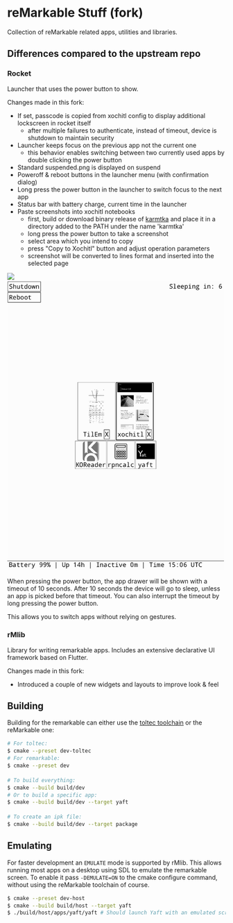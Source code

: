 reMarkable Stuff (fork)
================

Collection of reMarkable related apps, utilities and libraries.

Differences compared to the upstream repo
--------

### Rocket

Launcher that uses the power button to show.

Changes made in this fork:
- If set, passcode is copied from xochitl config to display additional lockscreen in rocket itself
    - after multiple failures to authenticate, instead of timeout, device is shutdown to maintain security
- Launcher keeps focus on the previous app not the current one
    - this behavior enables switching between two currently used apps by double clicking the power button
- Standard suspended.png is displayed on suspend
- Poweroff & reboot buttons in the launcher menu (with confirmation dialog)
- Long press the power button in the launcher to switch focus to the next app
- Status bar with battery charge, current time in the launcher
- Paste screenshots into xochitl notebooks
    - first, build or download binary release of [karmtka](https://github.com/cyanjnpr/karMtka) and place it in a directory added to the PATH under the name 'karmtka'
    - long press the power button to take a screenshot
    - select area which you intend to copy
    - press "Copy to Xochitl" button and adjust operation parameters
    - screenshot will be converted to lines format and inserted into the selected page

<img src="doc/rocket_lockscreen.png" width=500/>
<img src="doc/rocket_menu.png" width=500/>

When pressing the power button, the app drawer will be shown with a timeout of 10 seconds.
After 10 seconds the device will go to sleep, unless an app is picked before that timeout.
You can also interrupt the timeout by long pressing the power button.

This allows you to switch apps without relying on gestures.

### rMlib

Library for writing remarkable apps.
Includes an extensive declarative UI framework based on Flutter.

Changes made in this fork:
- Introduced a couple of new widgets and layouts to improve look & feel

Building
--------

Building for the remarkable can either use the [toltec toolchain](https://github.com/toltec-dev/toolchain)
or the reMarkable one:
```bash
# For toltec:
$ cmake --preset dev-toltec
# For remarkable:
$ cmake --preset dev

# To build everything:
$ cmake --build build/dev
# Or to build a specific app:
$ cmake --build build/dev --target yaft

# To create an ipk file:
$ cmake --build build/dev --target package
```

Emulating
---------

For faster development an `EMULATE` mode is supported by rMlib. This allows
running most apps on a desktop using SDL to emulate the remarkable screen.
To enable it pass `-DEMULATE=ON` to the cmake configure command, without using
the reMarkable toolchain of course.
```bash
$ cmake --preset dev-host
$ cmake --build build/host --target yaft
$ ./build/host/apps/yaft/yaft # Should launch Yaft with an emulated screen in a separete window.
```
